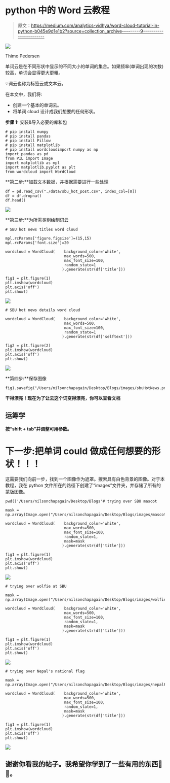 # python 中的 Word 云教程

> 原文：<https://medium.com/analytics-vidhya/word-cloud-tutorial-in-python-b045e9d1e1b2?source=collection_archive---------9----------------------->

![](img/ce0ac5796bd4a67e102bf7279600805c.png)

Thimo Pedersen

单词云是在不同形状中显示的不同大小的单词的集合。如果频率(单词出现的次数)较高，单词会显得更大更粗。

💡词云也称为标签云或文本云。

在本文中，我们将:

*   创建一个基本的单词云。
*   将单词 cloud 设计成我们想要的任何形状。

**步骤 1:** 安装&导入必要的库和包

```
# pip install numpy
# pip install pandas
# pip install Pillow
# pip install matplotlib
# pip install wordcloudimport numpy as np 
import pandas as pd 
from PIL import Image
import matplotlib as mpl
import matplotlib.pyplot as plt
from wordcloud import WordCloud
```

**第二步:**加载文本数据，并根据需要进行一些处理

```
df = pd.read_csv("./data/sbu_hot_post.csv", index_col=[0])
df = df.dropna()
df.head()
```

![](img/90b8574dcac683fd7dd6f957add97141.png)

**第三步:**为所需类别绘制词云

```
# SBU hot news titles word cloud

mpl.rcParams['figure.figsize']=(15,15) 
mpl.rcParams['font.size']=20  

wordcloud = WordCloud(    background_color='white',
                          max_words=500,
                          max_font_size=100, 
                          random_state=1
                         ).generate(str(df['title']))

fig1 = plt.figure(1)
plt.imshow(wordcloud)
plt.axis('off')
plt.show()
```

![](img/ec0679a5eaef909df2fbb3614441f5cb.png)

```
# SBU hot news details word cloud

wordcloud = WordCloud(    background_color='white',
                          max_words=500,
                          max_font_size=100, 
                          random_state=1
                         ).generate(str(df['selftext']))

fig2 = plt.figure(2)
plt.imshow(wordcloud)
plt.axis('off')
plt.show()
```

![](img/d63cfb7682050808d2f3c2c3960580e4.png)

**第四步:**保存图像

```
fig1.savefig("/Users/nilsonchapagain/Desktop/Blogs/images/sbuHotNews.png")
```

**干得漂亮！现在为了让云这个词变得漂亮，你可以查看文档**

## 运筹学

**按“shift + tab”并调整可用参数。**

# 下一步:把单词 could 做成任何想要的形状！！！

这需要我们向前一步，找到一个图像作为遮罩。搜索具有白色背景的图像。对于本教程，我在 python 文件所在的路径下创建了“images”文件夹，并存储了所有的蒙版图像。

```
pwd()'/Users/nilsonchapagain/Desktop/Blogs'# trying over SBU mascot

mask = np.array(Image.open("/Users/nilsonchapagain/Desktop/Blogs/images/mascot.jpg"))

wordcloud = WordCloud(    background_color='white',
                          max_words=500,
                          max_font_size=100, 
                          random_state=1,
                          mask=mask
                         ).generate(str(df['title']))

fig1 = plt.figure(1)
plt.imshow(wordcloud)
plt.axis('off')
plt.show()
```

![](img/3f2fface714f3f34861d4f04876a5fa3.png)

```
# trying over wolfie at SBU 

mask = np.array(Image.open("/Users/nilsonchapagain/Desktop/Blogs/images/wolfiepic.png"))

wordcloud = WordCloud(    background_color='white',
                          max_words=500,
                          max_font_size=100, 
                          random_state=1,
                          mask=mask
                         ).generate(str(df['title']))

fig1 = plt.figure(1)
plt.imshow(wordcloud)
plt.axis('off')
plt.show()
```

![](img/3e295bc987319e0339d1ce547b0744ef.png)

```
# trying over Nepal's national flag

mask = np.array(Image.open("/Users/nilsonchapagain/Desktop/Blogs/images/nepalFlag.png"))

wordcloud = WordCloud(    background_color='white',
                          max_words=500,
                          max_font_size=100, 
                          random_state=1,
                          mask=mask
                         ).generate(str(df['title']))

fig1 = plt.figure(1)
plt.imshow(wordcloud)
plt.axis('off')
plt.show()
```

![](img/772410e12f1bd8f976375e6a406d8353.png)

## 谢谢你看我的帖子。我希望你学到了一些有用的东西🙌 🎉。